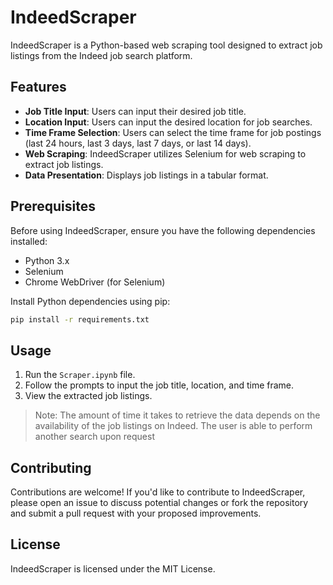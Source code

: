 # IndeedScraper

IndeedScraper is a Python-based web scraping tool designed to extract job listings from the Indeed job search platform.

## Features

- **Job Title Input**: Users can input their desired job title.
- **Location Input**: Users can input the desired location for job searches.
- **Time Frame Selection**: Users can select the time frame for job postings (last 24 hours, last 3 days, last 7 days, or last 14 days).
- **Web Scraping**: IndeedScraper utilizes Selenium for web scraping to extract job listings.
- **Data Presentation**: Displays job listings in a tabular format.

## Prerequisites

Before using IndeedScraper, ensure you have the following dependencies installed:

- Python 3.x
- Selenium
- Chrome WebDriver (for Selenium)

Install Python dependencies using pip:

```bash
pip install -r requirements.txt
```

Usage
-----

1. Run the `Scraper.ipynb` file.
2. Follow the prompts to input the job title, location, and time frame.
3. View the extracted job listings.
> Note: The amount of time it takes to retrieve the data depends on the availability of the job listings on Indeed. The user is able to perform another search upon request


Contributing
------------

Contributions are welcome! If you'd like to contribute to IndeedScraper, please open an issue to discuss potential changes or fork the repository and submit a pull request with your proposed improvements.

License
-------

IndeedScraper is licensed under the MIT License.



